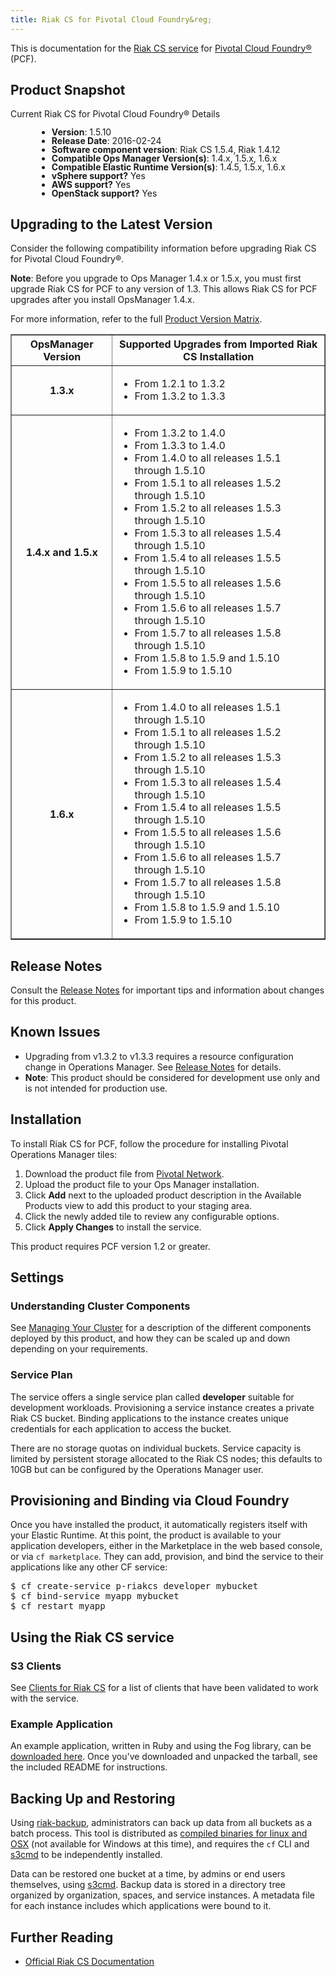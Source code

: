 ```yaml
---
title: Riak CS for Pivotal Cloud Foundry&reg;
---
```


This is documentation for the [Riak CS service](https://network.pivotal.io/products/p-riakcs) for [Pivotal Cloud Foundry&reg;](https://network.pivotal.io/products/pivotal-cf) (PCF).

## <a id="product-snapshot"></a>Product Snapshot ##

Current Riak CS for Pivotal Cloud Foundry&reg; Details
<div style="line-height: 1; padding-left: 3em">

- **Version**: 1.5.10
- **Release Date**: 2016-02-24
- **Software component version**: Riak CS 1.5.4, Riak 1.4.12
- **Compatible Ops Manager Version(s)**: 1.4.x, 1.5.x, 1.6.x
- **Compatible Elastic Runtime Version(s)**: 1.4.5, 1.5.x, 1.6.x
- **vSphere support?** Yes
- **AWS support?** Yes
- **OpenStack support?** Yes
</div>

## <a id="upgrading"></a>Upgrading to the Latest Version ##

Consider the following compatibility information before upgrading Riak CS for Pivotal Cloud Foundry&reg;.

<p class="note"><strong>Note</strong>: Before you upgrade to Ops Manager 1.4.x or 1.5.x, you must first upgrade Riak CS for PCF to any version of 1.3. This allows Riak CS for PCF upgrades after you install OpsManager 1.4.x.</p>

For more information, refer to the full [Product Version Matrix](../compatibility-matrix.pdf).

<table border="1" class="nice">
<tr><th>OpsManager Version</th>
    <th>Supported Upgrades from Imported Riak CS Installation</th></tr>
<tr><th>1.3.x</th>
    <td><ul>
        <li>From 1.2.1 to 1.3.2</li>
        <li>From 1.3.2 to 1.3.3</li>
        </ul></td></tr>
<tr><th>1.4.x and 1.5.x</th>
    <td><ul>
        <li>From 1.3.2 to 1.4.0</li>
        <li>From 1.3.3 to 1.4.0</li>
        <li>From 1.4.0 to all releases 1.5.1 through 1.5.10</li>
        <li>From 1.5.1 to all releases 1.5.2 through 1.5.10</li>
        <li>From 1.5.2 to all releases 1.5.3 through 1.5.10</li>
        <li>From 1.5.3 to all releases 1.5.4 through 1.5.10</li>
        <li>From 1.5.4 to all releases 1.5.5 through 1.5.10</li>
        <li>From 1.5.5 to all releases 1.5.6 through 1.5.10</li>
        <li>From 1.5.6 to all releases 1.5.7 through 1.5.10</li>
        <li>From 1.5.7 to all releases 1.5.8 through 1.5.10</li>
        <li>From 1.5.8 to 1.5.9 and 1.5.10</li>
        <li>From 1.5.9 to 1.5.10</li>
        </ul></td></tr>
<tr><th>1.6.x</th>
    <td><ul>
        <li>From 1.4.0 to all releases 1.5.1 through 1.5.10</li>
        <li>From 1.5.1 to all releases 1.5.2 through 1.5.10</li>
        <li>From 1.5.2 to all releases 1.5.3 through 1.5.10</li>
        <li>From 1.5.3 to all releases 1.5.4 through 1.5.10</li>
        <li>From 1.5.4 to all releases 1.5.5 through 1.5.10</li>
        <li>From 1.5.5 to all releases 1.5.6 through 1.5.10</li>
        <li>From 1.5.6 to all releases 1.5.7 through 1.5.10</li>
        <li>From 1.5.7 to all releases 1.5.8 through 1.5.10</li>
        <li>From 1.5.8 to 1.5.9 and 1.5.10</li>
        <li>From 1.5.9 to 1.5.10</li>
        </ul></td></tr>
</table>

## <a id="release-notes"></a>Release Notes ##

Consult the [Release Notes](release-notes.html) for important tips and information about changes for this product.

## <a id="known-issues"></a>Known Issues ##

- Upgrading from v1.3.2 to v1.3.3 requires a resource configuration change in Operations Manager. See [Release Notes](release-notes.html) for details.
- **Note**: This product should be considered for development use only and is not intended for production use.

## <a id="installation"></a>Installation ##

To install Riak CS for PCF, follow the procedure for installing Pivotal Operations Manager tiles:

1. Download the product file from [Pivotal Network](https://network.pivotal.io/).
1. Upload the product file to your Ops Manager installation.
1. Click **Add** next to the uploaded product description in the Available Products view to add this product to your staging area.
1. Click the newly added tile to review any configurable options.
1. Click **Apply Changes** to install the service.

This product requires PCF version 1.2 or greater.

## <a id="settings"></a>Settings ##

### <a id="cluster-components"></a>Understanding Cluster Components ###

See [Managing Your Cluster](managing_your_cluster.html) for a description of the different components deployed by this product, and how they can be scaled up and down depending on your requirements.

### <a id="service-plan"></a>Service Plan ###

The service offers a single service plan called **developer** suitable for development workloads. Provisioning a service instance creates a private Riak CS bucket. Binding applications to the instance creates unique credentials for each application to access the bucket.

There are no storage quotas on individual buckets. Service capacity is limited by persistent storage allocated to the Riak CS nodes; this defaults to 10GB but can be configured by the Operations Manager user.

## <a id="provision-and-bind"></a>Provisioning and Binding via Cloud Foundry ##

Once you have installed the product, it automatically registers itself with your Elastic Runtime. At this point, the product is available to your application developers, either in the Marketplace in the web based console, or via `cf marketplace`. They can add, provision, and bind the service to their applications like any other CF service:

<pre class="terminal">
$ cf create-service p-riakcs developer mybucket
$ cf bind-service myapp mybucket
$ cf restart myapp
</pre>

## <a id="using-the-service"></a>Using the Riak CS service ##

### <a id="clients"></a>S3 Clients ###

See [Clients for Riak CS](https://github.com/cloudfoundry/cf-riak-cs-release/blob/master/docs/clients.md) for a list of clients that have been validated to work with the service.

### <a id="example-app"></a>Example Application ###

An example application, written in Ruby and using the Fog library, can be [downloaded here](riakcs-example-app.tgz). Once you've downloaded and unpacked the tarball, see the included README for instructions.

<a id="backing-up"></a>

## Backing Up and Restoring

Using [riak-backup](https://github.com/cloudfoundry/cf-riak-cs-release/tree/master/scripts/riak-backup/src/riak_backup), administrators can back up data from all buckets as a batch process. This tool is distributed as [compiled binaries for linux and OSX](https://github.com/cloudfoundry/cf-riak-cs-release/tree/master/scripts/riak-backup/bin) (not available for Windows at this time), and requires the `cf` CLI and [s3cmd](https://github.com/cloudfoundry/cf-riak-cs-release/blob/master/docs/clients.md#s3cmd) to be independently installed.

Data can be restored one bucket at a time, by admins or end users themselves, using [s3cmd](https://github.com/cloudfoundry/cf-riak-cs-release/blob/master/docs/clients.md#s3cmd). Backup data is stored in a directory tree organized by organization, spaces, and service instances. A metadata file for each instance includes which applications were bound to it.


## Further Reading

* [Official Riak CS Documentation](http://basho.com/riak-cloud-storage/)

